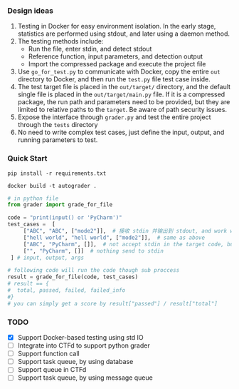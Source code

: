 
### Design ideas
1. Testing in Docker for easy environment isolation. In the early stage, statistics are performed using stdout, and later using a daemon method. 
2. The testing methods include:
    * Run the file, enter stdin, and detect stdout
    * Reference function, input parameters, and detection output 
    * Import the compressed package and execute the project file
3. Use `go_for_test.py` to communicate with Docker, copy the entire `out` directory to Docker, and then run the `test.py` file test case inside.
4. The test target file is placed in the `out/target/` directory, and the default single file is placed in the `out/target/main.py` file. If it is a compressed package, the run path and parameters need to be provided, but they are limited to relative paths to the `target`. Be aware of path security issues.
5. Expose the interface through `grader.py` and test the entire project through the `tests` directory
6. No need to write complex test cases, just define the input, output, and running parameters to test.

### Quick Start

```shell
pip install -r requirements.txt

docker build -t autograder .
```

```python
# in python file
from grader import grade_for_file

code = "print(input() or 'PyCharm')"
test_cases =  [
     ["ABC", "ABC", ["mode2"]],  # 接收 stdin 并输出到 stdout, and work with args
     ["hell world", "hell world", ["mode2"]],  # same as above
     ["ABC", "PyCharm", []],  # not accept stdin in the target code, but send some in.
     ["", "PyCharm", []]  # nothing send to stdin
 ] # input, output, args

# following code will run the code though sub proccess
result = grade_for_file(code, test_cases)
# result == {
#  total, passed, failed, failed_info
#}
# you can simply get a score by result["passed"] / result["total"]
```

### TODO
- [x] Support Docker-based testing using std IO
- [ ] Integrate into CTFd to support python grader
- [ ] Support function call
- [ ] Support task queue, by using database
- [ ] Support queue in CTFd
- [ ] Support task queue, by using message queue